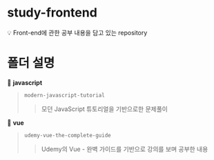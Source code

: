 # study-frontend

💡 Front-end에 관한 공부 내용을 담고 있는 repository

# 폴더 설명

📁 **javascript**

> `modern-javascript-tutorial`
  >>모던 JavaScript 튜토리얼을 기반으로한 문제풀이

📁 **vue**

> `udemy-vue-the-complete-guide`
  >>Udemy의 Vue - 완벽 가이드를 기반으로 강의를 보며 공부한 내용
